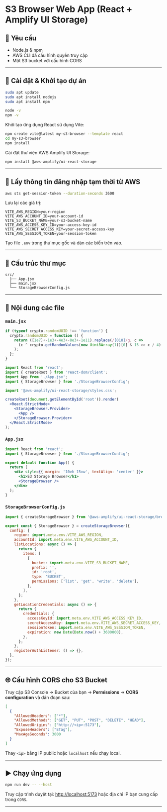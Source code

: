 # S3 Browser Web App (React + Amplify UI Storage)

## 🧰 Yêu cầu

* Node.js & npm
* AWS CLI đã cấu hình quyền truy cập
* Một S3 bucket với cấu hình CORS

---

## 🚀 Cài đặt & Khởi tạo dự án

```bash
sudo apt update
sudo apt install nodejs
sudo apt install npm

node -v
npm -v
```

Khởi tạo ứng dụng React sử dụng Vite:

```bash
npm create vite@latest my-s3-browser --template react
cd my-s3-browser
npm install
```

Cài đặt thư viện AWS Amplify UI Storage:

```bash
npm install @aws-amplify/ui-react-storage
```

---

## 🔐 Lấy thông tin đăng nhập tạm thời từ AWS

```bash
aws sts get-session-token --duration-seconds 3600
```

Lưu lại các giá trị:

```env
VITE_AWS_REGION=your-region
VITE_AWS_ACCOUNT_ID=your-account-id
VITE_S3_BUCKET_NAME=your-s3-bucket-name
VITE_AWS_ACCESS_KEY_ID=your-access-key-id
VITE_AWS_SECRET_ACCESS_KEY=your-secret-access-key
VITE_AWS_SESSION_TOKEN=your-session-token
```

Tạo file `.env` trong thư mục gốc và dán các biến trên vào.

---

## 📁 Cấu trúc thư mục

```
src/
  ├── App.jsx
  ├── main.jsx
  └── StorageBrowserConfig.js
```

---

## 🧠 Nội dung các file

### `main.jsx`

```jsx
if (typeof crypto.randomUUID !== 'function') {
  crypto.randomUUID = function () {
    return ([1e7]+-1e3+-4e3+-8e3+-1e11).replace(/[018]/g, c =>
      (c ^ crypto.getRandomValues(new Uint8Array(1))[0] & 15 >> c / 4).toString(16)
    );
  };
}

import React from 'react';
import { createRoot } from 'react-dom/client';
import App from './App.jsx';
import { StorageBrowser } from './StorageBrowserConfig';

import '@aws-amplify/ui-react-storage/styles.css';

createRoot(document.getElementById('root')).render(
  <React.StrictMode>
    <StorageBrowser.Provider>
      <App />
    </StorageBrowser.Provider>
  </React.StrictMode>
);
```

### `App.jsx`

```jsx
import React from 'react';
import { StorageBrowser } from './StorageBrowserConfig';

export default function App() {
  return (
    <div style={{ margin: '10vh 15vw', textAlign: 'center' }}>
      <h1>S3 Storage Browser</h1>
      <StorageBrowser />
    </div>
  );
}
```

### `StorageBrowserConfig.js`

```js
import { createStorageBrowser } from '@aws-amplify/ui-react-storage/browser';

export const { StorageBrowser } = createStorageBrowser({
  config: {
    region: import.meta.env.VITE_AWS_REGION,
    accountId: import.meta.env.VITE_AWS_ACCOUNT_ID,
    listLocations: async () => {
      return {
        items: [
          {
            bucket: import.meta.env.VITE_S3_BUCKET_NAME,
            prefix: '',
            id: 'root',
            type: 'BUCKET',
            permissions: ['list', 'get', 'write', 'delete'],
          },
        ],
      };
    },
    getLocationCredentials: async () => {
      return {
        credentials: {
          accessKeyId: import.meta.env.VITE_AWS_ACCESS_KEY_ID,
          secretAccessKey: import.meta.env.VITE_AWS_SECRET_ACCESS_KEY,
          sessionToken: import.meta.env.VITE_AWS_SESSION_TOKEN,
          expiration: new Date(Date.now() + 3600000),
        },
      };
    },
    registerAuthListener: () => {},
  },
});
```

---

## 🌐 Cấu hình CORS cho S3 Bucket

Truy cập S3 Console → Bucket của bạn → **Permissions** → **CORS configuration** và dán đoạn sau:

```json
[
  {
    "AllowedHeaders": ["*"],
    "AllowedMethods": ["GET", "PUT", "POST", "DELETE", "HEAD"],
    "AllowedOrigins": ["http://<ip>:5173"],
    "ExposeHeaders": ["ETag"],
    "MaxAgeSeconds": 3000
  }
]
```

Thay `<ip>` bằng IP public hoặc `localhost` nếu chạy local.

---

## ▶️ Chạy ứng dụng

```bash
npm run dev -- --host
```

Truy cập trình duyệt tại:
[http://localhost:5173](http://localhost:5173) hoặc địa chỉ IP bạn cung cấp trong `CORS`.

---


